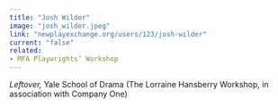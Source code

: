 ```yaml
---
title: "Josh Wilder"
image: "josh_wilder.jpeg"
link: "newplayexchange.org/users/123/josh-wilder"
current: "false"
related:
- MFA Playwrights’ Workshop
---
```


*Leftover,* Yale School of Drama (The Lorraine Hansberry Workshop, in association with Company One)
